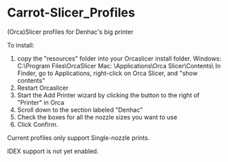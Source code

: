 # Carrot-Slicer_Profiles
(Orca)Slicer profiles for Denhac's big printer


To install:
 1. copy the "resources" folder into your Orcaslicer install folder.
    Windows:   C:\Program Files\OrcaSlicer
    Mac:   \Applications\Orca Slicer\Contents\ 
            In Finder, go to Applications, right-click on Orca Slicer, and "show contents"
 2. Restart Orcaslicer
 3. Start the Add Printer wizard by clicking the button to the right of "Printer" in Orca
 4. Scroll down to the section labeled "Denhac"
 5. Check the boxes for all the nozzle sizes you want to use
 6. Click Confirm.



Current profiles only support Single-nozzle prints.

IDEX support is not yet enabled.